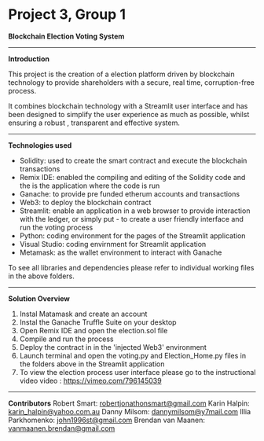 # Project 3, Group 1
**Blockchain Election Voting System**

-----------------------------------------
**Introduction**

This project is the creation of a election platform driven by blockchain technology to provide shareholders with a secure, real time, corruption-free process.

It combines blockchain technology with a Streamlit user interface and has been designed to simplify the user experience as much as possible, whilst ensuring a robust , transparent and effective system.

------------------------------------------
**Technologies used**

- Solidity: used to create the smart contract and execute the blockchain transactions
- Remix IDE: enabled the compiling and editing of the Solidity code and the is the application where the code is run
- Ganache: to provide pre funded etherum accounts and transactions
- Web3: to deploy the blockchain contract
- Streamlit: enable an application in a web browser to provide interaction with the ledger, or simply put - to create a user friendly interface and run the voting process
- Python: coding environment for the pages of the Streamlit application
- Visual Studio: coding envirnment for Streamlit application
- Metamask: as the wallet environment to interact with Ganache

To see all libraries and dependencies please refer to individual working files in the above folders.

-------------------------------------------
**Solution Overview**
1. Instal Matamask and create an account
2. Instal the Ganache Truffle Suite on your desktop
3. Open Remix IDE and open the election.sol file
4. Compile and run the process
5. Deploy the contract in in the 'injected Web3' environment
6. Launch terminal and open the voting.py and Election_Home.py files in the folders above in the Streamlit application 
7. To view the election process user interface please go to the instructional video video : https://vimeo.com/796145039

-------------------------------------------
**Contributors**
Robert Smart: robertjonathonsmart@gmail.com
Karin Halpin: karin_halpin@yahoo.com.au
Danny Milsom: dannymilsom@y7mail.com
Illia Parkhomenko: john1996st@gmail.com
Brendan van Maanen: vanmaanen.brendan@gmail.com
